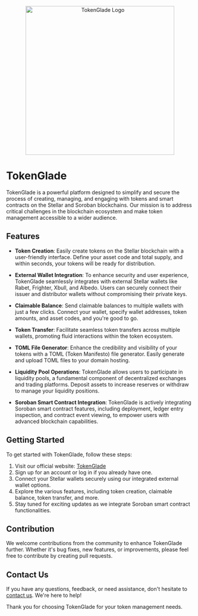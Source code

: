 <p align="center"><a href="https://tokenglade.com" target="_blank"><img src="https://tokenglade.com/build/assets/lights-c425c569.png" width="400" alt="TokenGlade Logo"></a></p>




# TokenGlade

TokenGlade is a powerful platform designed to simplify and secure the process of creating, managing, and engaging with tokens and smart contracts on the Stellar and Soroban blockchains. Our mission is to address critical challenges in the blockchain ecosystem and make token management accessible to a wider audience.

## Features

- **Token Creation**: Easily create tokens on the Stellar blockchain with a user-friendly interface. Define your asset code and total supply, and within seconds, your tokens will be ready for distribution.

- **External Wallet Integration**: To enhance security and user experience, TokenGlade seamlessly integrates with external Stellar wallets like Rabet, Frighter, Xbull, and Albedo. Users can securely connect their issuer and distributor wallets without compromising their private keys.

- **Claimable Balance**: Send claimable balances to multiple wallets with just a few clicks. Connect your wallet, specify wallet addresses, token amounts, and asset codes, and you're good to go.

- **Token Transfer**: Facilitate seamless token transfers across multiple wallets, promoting fluid interactions within the token ecosystem.

- **TOML File Generator**: Enhance the credibility and visibility of your tokens with a TOML (Token Manifesto) file generator. Easily generate and upload TOML files to your domain hosting.

- **Liquidity Pool Operations**: TokenGlade allows users to participate in liquidity pools, a fundamental component of decentralized exchanges and trading platforms. Deposit assets to increase reserves or withdraw to manage your liquidity positions.

- **Soroban Smart Contract Integration**: TokenGlade is actively integrating Soroban smart contract features, including deployment, ledger entry inspection, and contract event viewing, to empower users with advanced blockchain capabilities.

## Getting Started

To get started with TokenGlade, follow these steps:

1. Visit our official website: [TokenGlade](https://www.tokenglade.com)
2. Sign up for an account or log in if you already have one.
3. Connect your Stellar wallets securely using our integrated external wallet options.
4. Explore the various features, including token creation, claimable balance, token transfer, and more.
5. Stay tuned for exciting updates as we integrate Soroban smart contract functionalities.

## Contribution

We welcome contributions from the community to enhance TokenGlade further. Whether it's bug fixes, new features, or improvements, please feel free to contribute by creating pull requests.

## Contact Us

If you have any questions, feedback, or need assistance, don't hesitate to [contact us](mailto:info@tokenglade.com). We're here to help!

Thank you for choosing TokenGlade for your token management needs.
